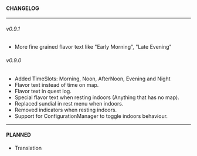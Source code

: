 #### CHANGELOG
---
###### v0.9.1
* More fine grained flavor text like "Early Morning", "Late Evening"
###### v0.9.0
* Added TimeSlots: Morning, Noon, AfterNoon, Evening and Night
* Flavor text instead of time on map.
* Flavor text in quest log.
* Special flavor text when resting indoors (Anything that has no map).
* Replaced sundial in rest menu when indoors.
* Removed indicators when resting indoors.
* Support for ConfigurationManager to toggle indoors behaviour.
---
#### PLANNED
* Translation